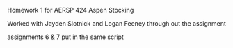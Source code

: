 Homework 1 for AERSP 424
Aspen Stocking

Worked with Jayden Slotnick and Logan Feeney through out the assignment

assignments 6 & 7 put in the same script

